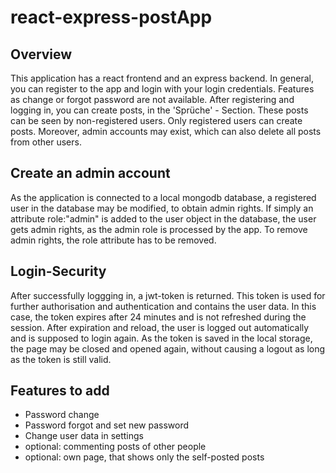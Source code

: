 # react-express-postApp

## Overview

This application has a react frontend and an express backend. In general, you can register to the app and login with your login credentials. 
Features as change or forgot password are not available. After registering and logging in, you can create posts, in the 'Sprüche' - Section. These posts can be seen by non-registered users.
Only registered users can create posts. Moreover, admin accounts may exist, which can also delete all posts from other users.

## Create an admin account

As the application is connected to a local mongodb database, a registered user in the database may be modified, to obtain admin rights. If simply an attribute role:"admin" is added to the user object
in the database, the user gets admin rights, as the admin role is processed by the app. To remove admin rights, the role attribute has to be removed.

## Login-Security

After successfully loggging in, a jwt-token is returned. This token is used for further authorisation and authentication and contains the user data. In this case, the token expires after 
24 minutes and is not refreshed during the session. After expiration and reload, the user is logged out automatically and is supposed to login again. As the token is saved in the local storage,
the page may be closed and opened again, without causing a logout as long as the token is still valid. 

## Features to add

* Password change
* Password forgot and set new password
* Change user data in settings
* optional: commenting posts of other people
* optional: own page, that shows only the self-posted posts
